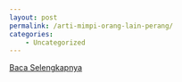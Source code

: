 ```yaml
---
layout: post
permalink: /arti-mimpi-orang-lain-perang/
categories:
    - Uncategorized
---
```


[Baca Selengkapnya](/01)
